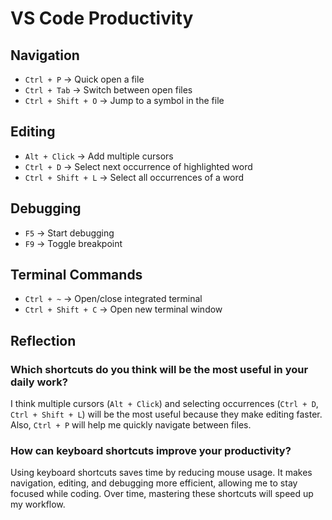 # VS Code Productivity

## Navigation  
- `Ctrl + P` → Quick open a file  
- `Ctrl + Tab` → Switch between open files  
- `Ctrl + Shift + O` → Jump to a symbol in the file  

## Editing  
- `Alt + Click` → Add multiple cursors  
- `Ctrl + D` → Select next occurrence of highlighted word  
- `Ctrl + Shift + L` → Select all occurrences of a word  

## Debugging  
- `F5` → Start debugging  
- `F9` → Toggle breakpoint  

## Terminal Commands  
- `Ctrl + ~` → Open/close integrated terminal  
- `Ctrl + Shift + C` → Open new terminal window  


## Reflection  

### Which shortcuts do you think will be the most useful in your daily work?  
I think multiple cursors (`Alt + Click`) and selecting occurrences (`Ctrl + D`, `Ctrl + Shift + L`) will be the most useful because they make editing faster. Also, `Ctrl + P` will help me quickly navigate between files.  

### How can keyboard shortcuts improve your productivity?  
Using keyboard shortcuts saves time by reducing mouse usage. It makes navigation, editing, and debugging more efficient, allowing me to stay focused while coding. Over time, mastering these shortcuts will speed up my workflow.
